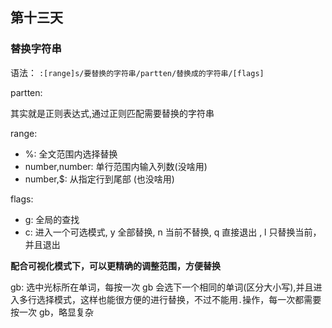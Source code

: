 ## 第十三天

### 替换字符串

语法： `:[range]s/要替换的字符串/partten/替换成的字符串/[flags]`

partten:

其实就是正则表达式,通过正则匹配需要替换的字符串

range:

- %: 全文范围内选择替换
- number,number: 单行范围内输入列数(没啥用)
- number,$: 从指定行到尾部 (也没啥用)

flags:

- g: 全局的查找
- c: 进入一个可选模式, y 全部替换, n 当前不替换, q 直接退出 , l 只替换当前，并且退出

**配合可视化模式下，可以更精确的调整范围，方便替换**

gb: 选中光标所在单词，每按一次 gb 会选下一个相同的单词(区分大小写),并且进入多行选择模式，这样也能很方便的进行替换，不过不能用`.`操作，每一次都需要按一次 gb，略显复杂
